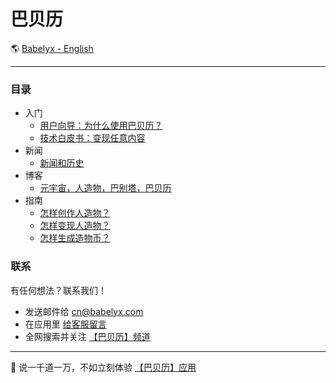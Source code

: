 # 巴贝历

🌎 [Babelyx - English](./_enus.md)

---

### 目录

- 入门
  - [用户向导：为什么使用巴贝历？](./plans/user_guide/_zhcn.md)
  - [技术白皮书：变现任意内容](./plans/whitepaper/_zhcn.md)
- 新闻
  - [新闻和历史](./news/_zhcn.md)
- 博客
  - [元宇宙，人造物，巴别塔，巴贝历](./blog/_zhcn.md)
- 指南
  - [怎样创作人造物？](./topic/how_to_create_artifact/_zhcn.md)
  - [怎样变现人造物？](./topic/how_to_monetize_creation/_zhcn.md)
  - [怎样生成造物币？](./topic/how_to_mint_nft/_zhcn.md)

### 联系

有任何想法？联系我们！

- 发送邮件给 [cn@babelyx.com](mailto:cn@babelyx.com)
- 在应用里 [给客服留言](https://csr.巴贝历.com)
- 全网搜索并关注 [【巴贝历】频道](https://links.巴贝历.com)

---

🚀 说一千道一万，不如立刻体验 [【巴贝历】应用](https://u.巴贝历.com)

<!-- ✨ 巴贝历源自 [远近星空](https://yuanjinx.com) -->

<!-- - 规则
  - [使用协议](./rules/terms_of_use/_zhcn.md)
  - [隐私政策](./rules/privacy_policy/_zhcn.md)
  - [社区准则](./rules/community_guidelines/_zhcn.md) -->
